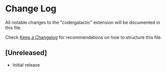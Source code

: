 # Change Log

All notable changes to the "codergalactic" extension will be documented in this file.

Check [Keep a Changelog](http://keepachangelog.com/) for recommendations on how to structure this file.

## [Unreleased]

- Initial release
